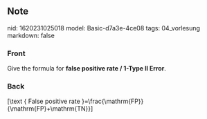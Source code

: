 ## Note
nid: 1620231025018
model: Basic-d7a3e-4ce08
tags: 04_vorlesung
markdown: false

### Front
Give the formula for <b>false positive rate / 1-Type II Error</b>.

### Back
\[\text { False positive rate }=\frac{\mathrm{FP}}{\mathrm{FP}+\mathrm{TN}}\]
